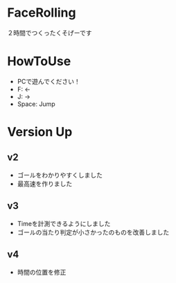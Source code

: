 # FaceRolling
２時間でつくったくそげーです

# HowToUse
* PCで遊んでください！
* F: ←
* J: →
* Space: Jump

# Version Up
## v2
* ゴールをわかりやすくしました
* 最高速を作りました

## v3
* Timeを計測できるようにしました
* ゴールの当たり判定が小さかったのものを改善しました

## v4
* 時間の位置を修正

